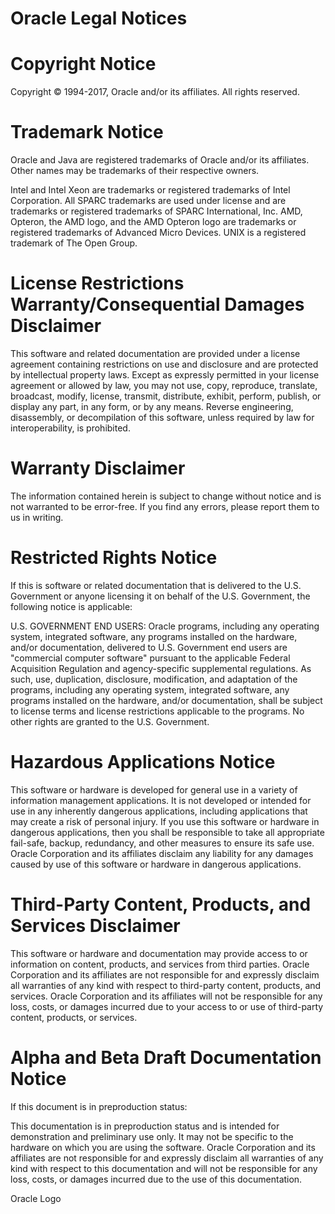 
# Oracle Legal Notices
# Copyright Notice

Copyright © 1994-2017, Oracle and/or its affiliates. All rights reserved.
# Trademark Notice

Oracle and Java are registered trademarks of Oracle and/or its affiliates. Other names may be trademarks of their respective owners.

Intel and Intel Xeon are trademarks or registered trademarks of Intel Corporation. All SPARC trademarks are used under license and are trademarks or registered trademarks of SPARC International, Inc. AMD, Opteron, the AMD logo, and the AMD Opteron logo are trademarks or registered trademarks of Advanced Micro Devices. UNIX is a registered trademark of The Open Group.
# License Restrictions Warranty/Consequential Damages Disclaimer

This software and related documentation are provided under a license agreement containing restrictions on use and disclosure and are protected by intellectual property laws. Except as expressly permitted in your license agreement or allowed by law, you may not use, copy, reproduce, translate, broadcast, modify, license, transmit, distribute, exhibit, perform, publish, or display any part, in any form, or by any means. Reverse engineering, disassembly, or decompilation of this software, unless required by law for interoperability, is prohibited.
# Warranty Disclaimer

The information contained herein is subject to change without notice and is not warranted to be error-free. If you find any errors, please report them to us in writing.
# Restricted Rights Notice

If this is software or related documentation that is delivered to the U.S. Government or anyone licensing it on behalf of the U.S. Government, the following notice is applicable:

U.S. GOVERNMENT END USERS: Oracle programs, including any operating system, integrated software, any programs installed on the hardware, and/or documentation, delivered to U.S. Government end users are "commercial computer software" pursuant to the applicable Federal Acquisition Regulation and agency-specific supplemental regulations. As such, use, duplication, disclosure, modification, and adaptation of the programs, including any operating system, integrated software, any programs installed on the hardware, and/or documentation, shall be subject to license terms and license restrictions applicable to the programs. No other rights are granted to the U.S. Government.
# Hazardous Applications Notice

This software or hardware is developed for general use in a variety of information management applications. It is not developed or intended for use in any inherently dangerous applications, including applications that may create a risk of personal injury. If you use this software or hardware in dangerous applications, then you shall be responsible to take all appropriate fail-safe, backup, redundancy, and other measures to ensure its safe use. Oracle Corporation and its affiliates disclaim any liability for any damages caused by use of this software or hardware in dangerous applications.
# Third-Party Content, Products, and Services Disclaimer

This software or hardware and documentation may provide access to or information on content, products, and services from third parties. Oracle Corporation and its affiliates are not responsible for and expressly disclaim all warranties of any kind with respect to third-party content, products, and services. Oracle Corporation and its affiliates will not be responsible for any loss, costs, or damages incurred due to your access to or use of third-party content, products, or services.
# Alpha and Beta Draft Documentation Notice

If this document is in preproduction status:

This documentation is in preproduction status and is intended for demonstration and preliminary use only. It may not be specific to the hardware on which you are using the software. Oracle Corporation and its affiliates are not responsible for and expressly disclaim all warranties of any kind with respect to this documentation and will not be responsible for any loss, costs, or damages incurred due to the use of this documentation.

Oracle Logo
